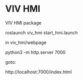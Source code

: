 # VIV HMI
VIV HMI package

  roslaunch viv_hmi start_hmi.launch   

in viv_hmi/webpage

  python3 -m http.server 7000

goto:
 
  http://localhost:7000/index.html